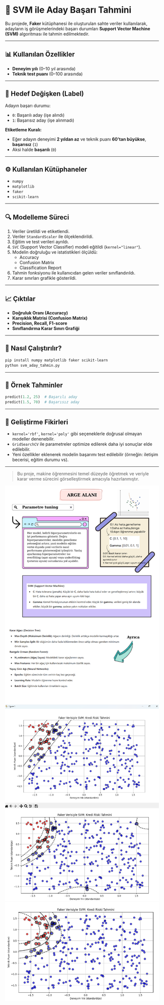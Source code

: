 # 💼 SVM ile Aday Başarı Tahmini

Bu projede, **Faker** kütüphanesi ile oluşturulan sahte veriler kullanılarak, adayların iş görüşmelerindeki başarı durumları **Support Vector Machine (SVM)** algoritması ile tahmin edilmektedir.

---

## 📊 Kullanılan Özellikler
- **Deneyim yılı** (0–10 yıl arasında)
- **Teknik test puanı** (0–100 arasında)

---

## 🎯 Hedef Değişken (Label)
Adayın başarı durumu:
- `0`: Başarılı aday (işe alındı)
- `1`: Başarısız aday (işe alınmadı)

**Etiketleme Kuralı:**
- Eğer adayın deneyimi **2 yıldan az** ve teknik puanı **60'tan büyükse**, **başarısız** (`1`)
- Aksi halde **başarılı** (`0`)

---

## ⚙️ Kullanılan Kütüphaneler
- `numpy`
- `matplotlib`
- `faker`
- `scikit-learn`

---

## 🔍 Modelleme Süreci
1. Veriler üretildi ve etiketlendi.
2. Veriler `StandardScaler` ile ölçeklendirildi.
3. Eğitim ve test verileri ayrıldı.
4. `SVC` (Support Vector Classifier) modeli eğitildi (`kernel="linear"`).
5. Modelin doğruluğu ve istatistikleri ölçüldü:
   - Accuracy
   - Confusion Matrix
   - Classification Report
6. Tahmin fonksiyonu ile kullanıcıdan gelen veriler sınıflandırıldı.
7. Karar sınırları grafikle gösterildi.

---

## 📈 Çıktılar
- **Doğruluk Oranı (Accuracy)**
- **Karışıklık Matrisi (Confusion Matrix)**
- **Precision, Recall, F1-score**
- **Sınıflandırma Karar Sınırı Grafiği**

---

## 🚀 Nasıl Çalıştırılır?
```bash
pip install numpy matplotlib faker scikit-learn
python svm_aday_tahmin.py
```

---

## 🔮 Örnek Tahminler
```python
predict(1.2, 25)  # Başarılı aday
predict(1.5, 70)  # Başarısız aday
```

---

## 📌 Geliştirme Fikirleri
- `kernel='rbf'`, `kernel='poly'` gibi seçeneklerle doğrusal olmayan modeller denenebilir.
- `GridSearchCV` ile parametreler optimize edilerek daha iyi sonuçlar elde edilebilir.
- Yeni özellikler eklenerek modelin başarımı test edilebilir (örneğin: iletişim becerisi, eğitim durumu vs).

---

> Bu proje, makine öğrenmesini temel düzeyde öğretmek ve veriyle karar verme sürecini görselleştirmek amacıyla hazırlanmıştır.

![ARGE](SVM/image/ARGE.png)
![Linear](SVM/image/Linear.png)
![Poly](SVM/image/poly.png)
![Rbf](SVM/image/rbf.png)

